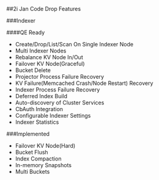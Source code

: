 ##2i Jan Code Drop Features
  
###Indexer

####QE Ready

- Create/Drop/List/Scan On Single Indexer Node
- Multi Indexer Nodes
- Rebalance KV Node In/Out
- Failover KV Node(Graceful)
- Bucket Delete
- Projector Process Failure Recovery
- KV Failure(Memcached Crash/Node Restart) Recovery
- Indexer Process Failure Recovery
- Deferred Index Build
- Auto-discovery of Cluster Services
- CbAuth Integration
- Configurable Indexer Settings
- Indexer Statistics

###Implemented

- Failover KV Node(Hard)
- Bucket Flush
- Index Compaction
- In-memory Snapshots
- Multi Buckets
